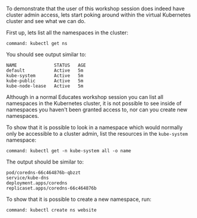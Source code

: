 To demonstrate that the user of this workshop session does indeed have cluster
admin access, lets start poking around within the virtual Kubernetes cluster
and see what we can do.

First up, lets list all the namespaces in the cluster:

```terminal:execute
command: kubectl get ns
```

You should see output similar to:

```
NAME              STATUS   AGE
default           Active   5m
kube-system       Active   5m
kube-public       Active   5m
kube-node-lease   Active   5m
```

Although in a normal Educates workshop session you can list all namespaces
in the Kubernetes cluster, it is not possible to see inside of namespaces
you haven't been granted access to, nor can you create new namespaces.

To show that it is possible to look in a namespace which would normally only
be accessible to a cluster admin, list the resources in the ``kube-system``
namespace:

```terminal:execute
command: kubectl get -n kube-system all -o name
```

The output should be similar to:

```
pod/coredns-66c464876b-qbzzt
service/kube-dns
deployment.apps/coredns
replicaset.apps/coredns-66c464876b
```

To show that it is possible to create a new namespace, run:

```terminal:execute
command: kubectl create ns website
```
